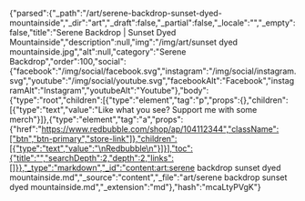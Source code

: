 {"parsed":{"_path":"/art/serene-backdrop-sunset-dyed-mountainside","_dir":"art","_draft":false,"_partial":false,"_locale":"","_empty":false,"title":"Serene Backdrop | Sunset Dyed Mountainside","description":null,"img":"/img/art/sunset dyed mountainside.jpg","alt":null,"category":"Serene Backdrop","order":100,"social":{"facebook":"/img/social/facebook.svg","instagram":"/img/social/instagram.svg","youtube":"/img/social/youtube.svg","facebookAlt":"Facebook","instagramAlt":"Instagram","youtubeAlt":"Youtube"},"body":{"type":"root","children":[{"type":"element","tag":"p","props":{},"children":[{"type":"text","value":"Like what you see? Support me with some merch"}]},{"type":"element","tag":"a","props":{"href":"https://www.redbubble.com/shop/ap/104112344","className":["btn","btn-primary","store-link"]},"children":[{"type":"text","value":"\nRedbubble\n"}]}],"toc":{"title":"","searchDepth":2,"depth":2,"links":[]}},"_type":"markdown","_id":"content:art:serene backdrop sunset dyed mountainside.md","_source":"content","_file":"art/serene backdrop sunset dyed mountainside.md","_extension":"md"},"hash":"mcaLtyPVgK"}